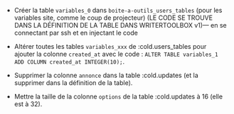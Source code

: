 * Créer la table `variables_0` dans `boite-a-outils_users_tables` (pour les variables site, comme le coup de projecteur) (LE CODE SE TROUVE DANS LA DÉFINITION DE LA TABLE DANS WRITERTOOLBOX v1)— en se connectant par ssh et en injectant le code

* Altérer toutes les tables `variables_xxx` de :cold.users_tables pour ajouter la colonne `created_at` avec le code : `ALTER TABLE variables_1 ADD COLUMN created_at INTEGER(10);`.

* Supprimer la colonne `annonce` dans la table :cold.updates (et la supprimer dans la définition de la table).

* Mettre la taille de la colonne `options` de la table :cold.updates à 16 (elle est à 32).
